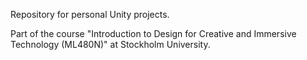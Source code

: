 Repository for personal Unity projects.

Part of the course "Introduction to Design for Creative and Immersive Technology (ML480N)" at Stockholm University.
